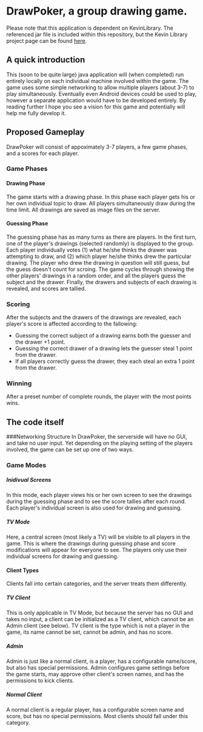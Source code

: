 # DrawPoker, a group drawing game.
Please note that this application is dependent on KevinLibrary.  The referenced jar file is included within this repository, but the Kevin Library project page can be found [here](https://github.com/flipturnapps/FlipTurnApps-KevinLibrary/ "KevinLibrary repo").

## A quick introduction
This (soon to be quite large) java application will (when completed) run entirely locally on each individual machine involved within the game. The game uses some simple networking to allow multiple players (about 3-7) to play simultaneously. Eventually even Android devices could be used to play, however a separate application would have to be developed entirely. By reading further I hope you see a vision for this game and potentially will help me fully develop it.

## Proposed Gameplay
DrawPoker will consist of appoximately 3-7 players, a few game phases, and a scores for each player.

### Game Phases
#### Drawing Phase
The game starts with a drawing phase. In this phase each player gets his or her own individual topic to draw. All players simultaneously draw during the time limit. All drawings are saved as image files on the server.

#### Guessing Phase
The guessing phase has as many turns as there are players. In the first turn, one of the player's drawings (selected randomly) is displayed to the group. Each player individually votes (1) what he/she thinks the drawer was attempting to draw, and (2) which player he/she thinks drew the particular drawing. The player who drew the drawing in question will still guess, but the guess doesn't count for scroing. The game cycles through showing the other players' drawings in a random order, and all the players guess the subject and the drawer. Finally, the drawers and subjects of each drawing is revealed, and scores are tallied.

### Scoring
After the subjects and the drawers of the drawings are revealed, each player's score is affected according to the fallowing:
* Guessing the correct subject of a drawing earns both the guesser and the drawer +1 point.
* Guessing the correct drawer of a drawing lets the guesser steal 1 point from the drawer.
* If all players correctly guess the drawer, they each steal an extra 1 point from the drawer.

### Winning
After a preset number of complete rounds, the player with the most points wins.

## The code itself
###Networking Structure
In DrawPoker, the serverside will have no GUI, and take no user input. Yet depending on the playing setting of the players involved, the game can be set up one of two ways.

### Game Modes
##### Inidivual Screens
In this mode, each player views his or her own screen to see the drawings during the guessing phase and to see the score tallies after each round. Each player's individual screen is also used for drawing and guessing.

##### TV Mode
Here, a central screen (most likely a TV) will be visible to all players in the game. This is where the drawings during guessing phase and score modifications will appear for everyone to see. The players only use their individual screens for drawing and guessing.

#### Client Types
Clients fall into certain categories, and the server treats them differently.

##### TV Client
This is only applicable in TV Mode, but because the server has no GUI and takes no input, a client can be initialized as a TV client, which cannot be an Admin client (see below). TV client is the type which is not a player in the game, its name cannot be set, cannot be admin, and has no score.

##### Admin
Admin is just like a normal client, is a player, has a configurable name/score, but also has special permissions. Admin configures game settings before the game starts, may approve other client's screen names, and has the permissions to kick clients.

##### Normal Client
A normal client is a regular player, has a configurable screen name and score, but has no special permissions. Most clients should fall under this category.
